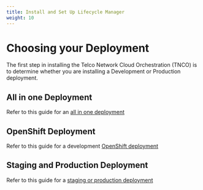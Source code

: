 ```yaml
---
title: Install and Set Up Lifecycle Manager
weight: 10
---
```



# Choosing your Deployment
The first step in installing the Telco Network Cloud Orchestration (TNCO) is to determine whether you are installing a Development or Production deployment.

## All in one Deployment
Refer to this guide for an [all in one deployment](https://github.com/accanto-systems/lm-allinone)

## OpenShift Deployment
Refer to this guide for a development [OpenShift deployment](/installation/lm/openshift/openshift)

## Staging and Production Deployment
Refer to this guide for a [staging or production deployment](/installation/lm/production/production-start)
